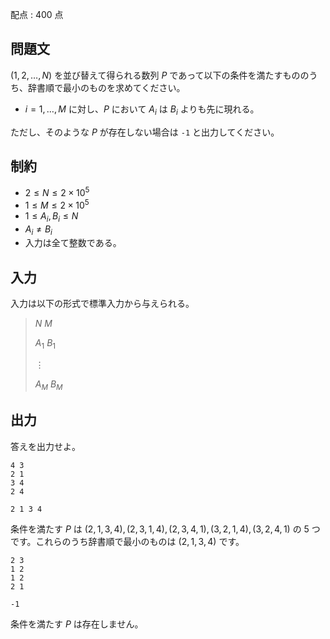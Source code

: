 配点 : $400$ 点

## 問題文

$(1, 2, \dots, N)$ を並び替えて得られる数列 $P$ であって以下の条件を満たすもののうち、辞書順で最小のものを求めてください。

- $i = 1, \dots, M$ に対し、$P$ において $A_i$ は $B_i$ よりも先に現れる。

ただし、そのような $P$ が存在しない場合は `-1` と出力してください。

## 制約

- $2 \leq N \leq 2 \times 10^5$
- $1 \leq M \leq 2 \times 10^5$
- $1 \leq A_i, B_i \leq N$
- $A_i \neq B_i$
- 入力は全て整数である。

## 入力

入力は以下の形式で標準入力から与えられる。

> $N$ $M$
> 
> $A_1$ $B_1$
> 
> $\vdots$
> 
> $A_M$ $B_M$

## 出力

答えを出力せよ。

```input1
4 3
2 1
3 4
2 4
```

```output1
2 1 3 4
```

条件を満たす $P$ は $(2, 1, 3, 4), (2, 3, 1, 4), (2, 3, 4, 1), (3, 2, 1, 4), (3, 2, 4, 1)$ の $5$ つです。これらのうち辞書順で最小のものは $(2, 1, 3, 4)$ です。

```input2
2 3
1 2
1 2
2 1
```

```output2
-1
```

条件を満たす $P$ は存在しません。